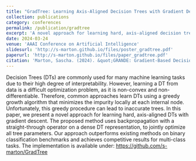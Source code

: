 ```yaml
---
title: "GradTree: Learning Axis-Aligned Decision Trees with Gradient Descent"
collection: publications
category: conferences
permalink: /publication/gradtree
excerpt: 'A novel approach for learning hard, axis-aligned decision trees with gradient descent.'
date: 2024-03-24
venue: 'AAAI Conference on Artificial Intelligence'
slidesurl: 'http://s-marton.github.io/files/poster_gradtree.pdf'
paperurl: 'http://s-marton.github.io/files/paper_gradtree.pdf'
citation: 'Marton, Sascha. (2024). &quot;GRANDE: Gradient-Based Decision Tree Ensembles for Tabular Data.&quot; <i>Proceedings of the AAAI Conference on Artificial Intelligence</i>. 38(13).'
---
```


Decision Trees (DTs) are commonly used for many machine learning tasks due to their high degree of interpretability. However, learning a DT from data is a difficult optimization problem, as it is non-convex and non-differentiable. Therefore, common approaches learn DTs using a greedy growth algorithm that minimizes the impurity locally at each internal node. Unfortunately, this greedy procedure can lead to inaccurate trees. In this paper, we present a novel approach for learning hard, axis-aligned DTs with gradient descent. The proposed method uses backpropagation with a straight-through operator on a dense DT representation, to jointly optimize all tree parameters. Our approach outperforms existing methods on binary classification benchmarks and achieves competitive results for multi-class tasks. The implementation is available under: https://github.com/s-marton/GradTree
